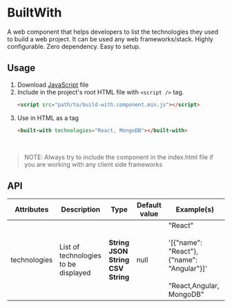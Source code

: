 # BuiltWith

A web component that helps developers to list the technologies they used to build a web project. It can be used any web frameworks/stack. Highly configurable. Zero dependency. Easy to setup.

## Usage
1. Download  [JavaScript](https://raw.githubusercontent.com/djhemath/BuiltWith/main/dist/built-with.component.min.js) file
2. Include in the project's root HTML file with `<script />` tag.    
    ```html
	<script src="path/to/build-with.component.min.js"></script>
	```
3. Use in HTML as a tag
	```html
	<built-with technologies="React, MongoDB"></built-with>
	```
<br />

>	NOTE: Always try to include the component in the index.html file if you are working with any client side frameworks

## API
| Attributes   | Description | Type | Default value | Example(s) |
|     --     | --  |  -- |       --      | -- |
| technologies | List of technologies <br /> to be displayed | **String** <br /> **JSON String** <br /> **CSV String**     | null | "React" <br/><br/> '[{"name": "React"}, {"name": "Angular"}]' <br /><br/> "React,Angular, MongoDB" |
